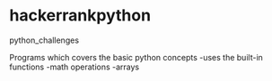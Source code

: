 # hackerrankpython
python_challenges

Programs which covers the basic python concepts
-uses the built-in functions
-math operations
-arrays
